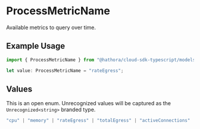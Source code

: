 # ProcessMetricName

Available metrics to query over time.

## Example Usage

```typescript
import { ProcessMetricName } from "@hathora/cloud-sdk-typescript/models/components";

let value: ProcessMetricName = "rateEgress";
```

## Values

This is an open enum. Unrecognized values will be captured as the `Unrecognized<string>` branded type.

```typescript
"cpu" | "memory" | "rateEgress" | "totalEgress" | "activeConnections" | Unrecognized<string>
```